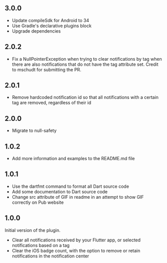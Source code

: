 ## 3.0.0
* Update compileSdk for Android to 34
* Use Gradle's declarative plugins block
* Upgrade dependencies

## 2.0.2

* Fix a NullPointerException when trying to clear notifications by tag when there are also notifications that do not have the tag attribute set. Credit to
  mschudt for submitting the PR.

## 2.0.1

* Remove hardcoded notification id so that all notifications with a certain tag are removed, regardless of their id

## 2.0.0

* Migrate to null-safety

## 1.0.2

* Add more information and examples to the README.md file

## 1.0.1

* Use the dartfmt command to format all Dart source code
* Add some documentation to Dart source code
* Change src attribute of GIF in readme in an attempt to show GIF correctly on Pub website

## 1.0.0

Initial version of the plugin.
* Clear all notifications received by your Flutter app, or selected notifications based on a tag
* Clear the iOS badge count, with the option to remove or retain notifications in the notification center
